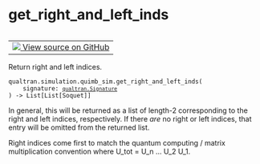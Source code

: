 # get_right_and_left_inds


<table class="tfo-notebook-buttons tfo-api nocontent" align="left">
<td>
  <a target="_blank" href="https://github.com/quantumlib/cirq-qubitization/blob/main/qualtran/simulation/quimb_sim.py#L126-L143">
    <img src="https://www.tensorflow.org/images/GitHub-Mark-32px.png" />
    View source on GitHub
  </a>
</td>
</table>



Return right and left indices.


<pre class="devsite-click-to-copy prettyprint lang-py tfo-signature-link">
<code>qualtran.simulation.quimb_sim.get_right_and_left_inds(
    signature: <a href="../../../qualtran/Signature.html"><code>qualtran.Signature</code></a>
) -> List[List[Soquet]]
</code></pre>



<!-- Placeholder for "Used in" -->

In general, this will be returned as a list of length-2 corresponding
to the right and left indices, respectively. If there *are* no right
or left indices, that entry will be omitted from the returned list.

Right indices come first to match the quantum computing / matrix multiplication
convention where U_tot = U_n ... U_2 U_1.
